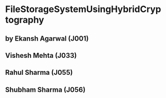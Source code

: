 # FileStorageSystemUsingHybridCryptography
## by Ekansh Agarwal (J001)
## Vishesh Mehta (J033)
## Rahul Sharma (J055)
## Shubham Sharma (J056)
